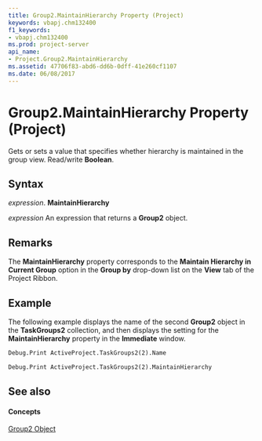 ```yaml
---
title: Group2.MaintainHierarchy Property (Project)
keywords: vbapj.chm132400
f1_keywords:
- vbapj.chm132400
ms.prod: project-server
api_name:
- Project.Group2.MaintainHierarchy
ms.assetid: 47706f83-abd6-dd6b-0dff-41e260cf1107
ms.date: 06/08/2017
---
```



# Group2.MaintainHierarchy Property (Project)

Gets or sets a value that specifies whether hierarchy is maintained in the group view. Read/write  **Boolean**.


## Syntax

 _expression_. **MaintainHierarchy**

 _expression_ An expression that returns a **Group2** object.


## Remarks

The  **MaintainHierarchy** property corresponds to the **Maintain Hierarchy in Current Group** option in the **Group by** drop-down list on the **View** tab of the Project Ribbon.


## Example

The following example displays the name of the second  **Group2** object in the **TaskGroups2** collection, and then displays the setting for the **MaintainHierarchy** property in the **Immediate** window.


```vb
Debug.Print ActiveProject.TaskGroups2(2).Name 

Debug.Print ActiveProject.TaskGroups2(2).MaintainHierarchy
```


## See also


#### Concepts


[Group2 Object](group2-object-project.md)

